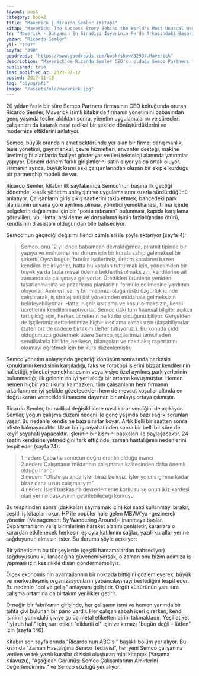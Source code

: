 ```yaml
---
layout: post  
category: book2  
title: "Maverick | Ricardo Semler (Kitap)"  
kitap: "Maverick: The Success Story Behind the World's Most Unusual Workplace"  
tr: "Maverick - Dünyanın En Sıradışı İşyerinin Perde Arkasındaki Başarı Öyküsü"  
yazar: "Ricardo Semler"  
yil: "1997"  
sayfa: "390"  
goodreads: "https://www.goodreads.com/book/show/32994.Maverick"
description: "Maverick'de Ricardo Semler CEO'su olduğu Semco Partners firmasını çalışanlarla birlikte radikal şekilde nasıl modernize ettiklerini anlatıyor."
published: true
last_modified_at: 2021-07-12
posted: 2017-11-18
tag: "biyografi"
image: "/assets/old/maverick.jpg"
---
```


20 yıldan fazla bir süre Semco Partners firmasının CEO koltuğunda oturan Ricardo Semler, Maverick isimli kitabında firmanın yönetimini babasından genç yaşında teslim aldıktan sonra, yönetim uygulamalarını ve süreçleri çalışanları da katarak nasıl radikal bir şekilde dönüştürdüklerini ve modernize ettiklerini anlatıyor.  
  
Semco, büyük oranda hizmet sektöründe yer alan bir firma; danışmanlık, tesis yönetimi, gayrimenkul, çevre hizmetleri, envanter desteği, makine üretimi gibi alanlarda faaliyet gösteriyor ve ileri teknoloji alanında yatırımlar yapıyor. Dönem dönem farklı girişimlerini satın alıyor ya da ortak oluyor. Firmanın ayrıca, büyük kısmı eski çalışanlarından oluşan bir ekiple kurduğu bir partnership modeli de var.  
  
Ricardo Semler, kitabın ilk sayfalarında Semco'nun başına ilk geçtiği dönemde, klasik yönetim anlayışını ve uygulamalarını ısrarla sürdürdüğünü anlatıyor. Çalışanların giriş çıkış saatlerini takip etmek, bahçedeki park alanlarının unvana göre ayrılmış olması, yönetici yemekhanesi, firma içinde belgelerin dağıtılması için bir "posta odasının" bulunması, kapıda karşılama görevlileri, vb. Hatta, arşivleme ve dosyalama işinin fazlalığından ötürü, kendisinin 3 asistanı olduğundan bile bahsediyor.  
  
Semco'nun geçirdiği değişimi kendi cümleleri ile şöyle aktarıyor (sayfa 4):  
  
> Semco, onu 12 yıl önce babamdan devraldığımda, piramit tipinde bir yapıya ve muhtemel her durum için bir kurala sahip geleneksel bir şirketti. Oysa bugün, fabrika işçilerimiz, üretim kotalarını bazen kendileri belirliyorlar, hatta bu kotaları tutturmak için, yönetimden bir teşvik ya da fazla mesai ödeme beklentisi olmaksızın, kendilerine ait zamanda da çalışmaya geliyorlar. Ürettikleri ürünlerin yeniden tasarlanmasına ve pazarlama planlarının formüle edilmesine yardımcı oluyorlar. Amirleri ise, iş birimlerimizi olağanüstü özgürlük içinde çalıştırarak, iş stratejisini üst yönetimden müdahale gelmeksizin belirleyebiliyorlar. Hatta, hiçbir kısıtlama ve koşul olmaksızın, kendi ücretlerini kendileri saptıyorlar. Semco'daki tüm finansal bilgiler açıkça tartışıldığı için, herkes ücretlerin ne kadar olduğunu biliyor. Gerçekten de işçilerimiz defterlerimize hiçbir kısıtlama olmaksızın ulaşabiliyorlar (zaten biz de sadece birtakım defter tutuyoruz.). Bu konuda ciddi olduğumuzu göstermek üzere Semco, işçilerimizi temsil eden sendikalarla birlikte, herkese, bilançoları ve nakit akış raporlarını okumayı öğretmek için bir kurs düzenlemiştir. 
  
Semco yönetim anlayışında geçirdiği dönüşüm sonrasında herkesin konuklarını kendisinin karşıladığı, faks ve fotokopi işlerini bizzat kendilerinin hallettiği, yönetici yemekhanesinin veya kişiye özel ayrılmış park yerlerinin bulunmadığı, ilk gelenin en iyi yeri aldığı bir ortama kavuşmuştur. Hemen hemen hiçbir yazılı kural kalmazken, tüm çalışanların hem firmanın çıkarlarını en iyi şekilde gözetecekleri hem de mevcut koşullar altında en doğru kararı verecekleri inancına dayanan bir anlayış ortaya çıkmıştır.  
  
Ricardo Semler, bu radikal değişikliklere nasıl karar verdiğini de açıklıyor. Semler, yoğun çalışma düzeni nedeni ile genç yaşında bazı sağlık sorunları yaşar. Bu nedenle kendisine bazı sınırlar koyar. Artık belli bir saatten sonra ofiste kalmayacaktır. Uzun bir iş seyahatinden sonra bir belli bir süre de keyif seyahati yapacaktır. İşlerinin bir kısmını başkaları ile paylaşacaktır. 24 saatin kendisine yetmediğini fark ettiğinde, zaman hastalığının nedenlerini tespit eder (sayfa 74):  
  
> 1.neden: Çaba ile sonucun doğru orantılı olduğu inancı  
> 2.neden: Çalışmanın miktarının çalışmanın kalitesinden daha önemli olduğu inancı  
> 3.neden: "Ofiste şu anda işler biraz belirsiz. İşler yoluna girene kadar biraz daha uzun çalışmalıyım"  
> 4.neden: İşleri başkasına devredememe korkusu ve onun ikiz kardeşi olan yerine başkasının getirilebileceği korkusu  
  
Bu tespitinden sonra (dakikaları saymamak için) kol saati kullanmayı bırakır, çeşitli iş kitapları okur. HP ile popüler hale gelen MBWA'ya -gezinerek yönetim (Management By Wandering Around)- inanmaya başlar. Departmanların ve iş birimlerinin hareket alanını genişletir, kararlara o karardan etkilenecek herkesin eş oyla katılımını sağlar, yazılı kurallar yerine sağduyunun almasını ister. Bu durumu şöyle açıklıyor:  
  
Bir yöneticinin bu tür şeylerde (çeşitli harcamalardan bahsediyor) sağduyusunu kullanacağına güvenemiyorsak, o zaman onu bizim adımıza iş yapması için kesinlikle dışarı göndermemeliyiz.  
  
Ölçek ekonomisinin avantajlarının bir noktada bittiğini gözlemleyerek, büyük ve merkezileşmiş organizasyonların yabancılaşmayı beslediğini tespit eder. Bu nedenle "bol ve geliş" anlayışını geliştirir. Örgüt kültürünün yanı sıra çalışma ortamına da birtakım yenilikler getirir.  
  
Örneğin bir fabrikanın girişinde, her çalışanın ismi ve hemen yanında bir tahta çivi bulunan bir pano vardır. Her çalışan sabah içeri girerken, kendi isminin yanındaki çiviye şu üç metal etiketten birini takmaktadır: Yeşil etiket "iyi ruh hali" için, sarı etiket "dikkatli ol" için ve kırmızı "bugün değil - lütfen" için (sayfa 146).  
  
Kitabın son sayfalarında "Ricardo'nun ABC'si" başlıklı bölüm yer alıyor. Bu kısımda "Zaman Hastalığına Semco Tedavisi", her yeni Semco çalışanına verilen ve tek yazılı kurallar dizisini oluşturan mini kitapçık (Yaşama Kılavuzu), "Aşağıdan Görünüş: Semco Çalışanlarının Amirlerini Değerlendirmesi" ve Semco sözlüğü yer alıyor.  
  
